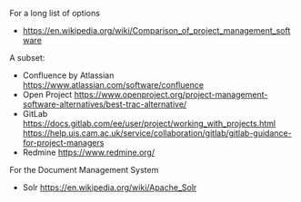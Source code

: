 For a long list of options
* https://en.wikipedia.org/wiki/Comparison_of_project_management_software

A subset:
* Confluence by Atlassian https://www.atlassian.com/software/confluence
* Open Project https://www.openproject.org/project-management-software-alternatives/best-trac-alternative/
* GitLab https://docs.gitlab.com/ee/user/project/working_with_projects.html https://help.uis.cam.ac.uk/service/collaboration/gitlab/gitlab-guidance-for-project-managers
* Redmine https://www.redmine.org/

For the Document Management System

* Solr https://en.wikipedia.org/wiki/Apache_Solr
